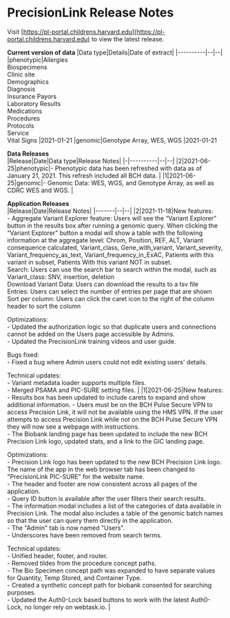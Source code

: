 # PrecisionLink Release Notes

Visit [https://pl-portal.childrens.harvard.edu](https://pl-portal.childrens.harvard.edu) to view the latest release. <p>
<b> Current version of data</b>
|Data type|Details|Date of extract|
|----------|--|--|
|phenotypic|Allergies <br> Biospecimens <br> Clinic site <br> Demographics  <br> Diagnosis  <br> Insurance Payors <br> Laboratory Results  <br> Medications <br> Procedures <br> Protocols <br> Service <br> Vital Signs |2021-01-21
|genomic|Genotype Array, WES, WGS |2021-01-21

<b> Data Releases </b> <br>
|Release|Date|Data type|Release Notes|
|-|----------|--|--|
|2|2021-06-25|phenotypic|- Phenotypic data has been refreshed with data as of January 21, 2021. This refresh included all BCH data. |
|1|2021-06-25|genomic|- Genomic Data: WES, WGS, and Genotype Array, as well as CDRC WES and WGS.  |

<b> Application Releases </b> </br> 
|Release|Date|Release Notes|
|-------|--|--|
|2|2021-11-18|New features: <br> - Aggregate Variant Explorer feature:  Users will see the “Variant Explorer” button in the results box after running a genomic query. When clicking the “Variant Explorer” button a modal will show a table with the following information at the aggregate level: Chrom, Position, REF, ALT, Variant consequence calculated, Variant_class, Gene_with_variant,  Variant_severity, Variant_frequency_as_text, Variant_frequency_in_ExAC, Patients with this variant in subset, Patients With this variant NOT in subset.  <br> Search: Users can use the search bar to search within the modal, such as Variant_class:  SNV, insertion, deletion <br> Download Variant Data: Users can download the results to a tsv file <br> Entries: Users can select the number of entries per page that are shown  <br> Sort per column: Users can click the caret icon to the right of the column header to sort the column <p>Optimizations: <br> - Updated the authorization logic so that duplicate users and connections cannot be added on the Users page accessible by Admins.  <br> - Updated the PrecisionLink training videos and user guide.  </p> <p> Bugs fixed: <br> - Fixed a bug where Admin users could not edit existing users' details. </p> Technical updates:<br> - Variant metadata loader supports multiple files.  <br> - Merged PSAMA and PIC-SURE setting files. |
|1|2021-06-25|New features: <br> - Results box has been updated to include carets to expand and show additional information. - Users must be on the BCH Pulse Secure VPN to access Precision Link, it will not be available using the HMS VPN. If the user attempts to access Precision Link while not on the BCH Pulse Secure VPN they will now see a webpage with instructions. <br> - The Biobank landing page has been updated to include the new BCH Precision Link logo, updated stats, and a link to the GIC landing page.   <p> Optimizations: <br> - Precision Link logo has been updated to the new BCH Precision Link logo. The name of the app in the web browser tab has been changed to "PrecisionLink PIC-SURE" for the website name.  <br> - The header and footer are now consistent across all pages of the application.  <br> - Query ID button is available after the user filters their search results. <br> - The information modal includes a list of the categories of data available in Precision Link. The modal also includes a table of the genomic batch names so that the user can query them directly in the application. <br> - The "Admin" tab is now named "Users". <br> - Underscores have been removed from search terms. 
<p> Technical updates: <br> - Unified header, footer, and router. <br> - Removed tildes from the procedure concept paths. <br> - The Bio Specimen concept path was expanded to have separate values for Quantity, Temp Stored, and Container Type. <br> - Created a synthetic concept path for biobank consented for searching purposes. <br> - Updated the Auth0-Lock based buttons to work with the latest Auth0-Lock, no longer rely on webtask.io. |


